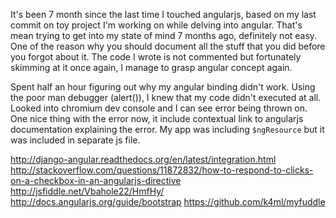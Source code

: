 <!-- 
.. link: 
.. description: 
.. tags: draft, angularjs, javascript, django
.. date: 2013/11/09 01:23:24
.. title: Angularjs and Django
.. slug: angularjs-and-django
-->

It's been 7 month since the last time I touched angularjs, based on my last commit on toy project I'm working on while delving into angular. That's mean trying to get into my state of mind 7 months ago, definitely not easy. One of the reason why you should document all the stuff that you did before you forgot about it. The code I wrote is not commented but fortunately skimming at it once again, I manage to grasp angular concept again.

Spent half an hour figuring out why my angular binding didn't work. Using the poor man debugger (alert()), I knew that my code didn't executed at all. Looked into chromium dev console and I can see error being thrown on. One nice thing with the error now, it include contextual link to angularjs documentation explaining the error. My app was including `$ngResource` but it was included in separate js file.

http://django-angular.readthedocs.org/en/latest/integration.html
http://stackoverflow.com/questions/11872832/how-to-respond-to-clicks-on-a-checkbox-in-an-angularjs-directive
http://jsfiddle.net/Vbahole22/HmfHy/
http://docs.angularjs.org/guide/bootstrap
https://github.com/k4ml/myfuddle
